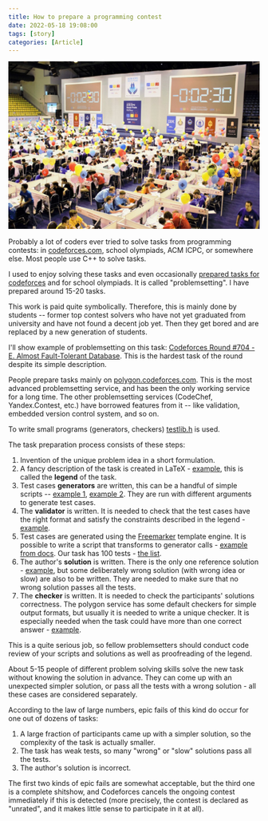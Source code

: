 ```yaml
---
title: How to prepare a programming contest
date: 2022-05-18 19:08:00
tags: [story]
categories: [Article]
---
```


![](/assets/img/posts/2022-05-18/acm.jpg)

Probably a lot of coders ever tried to solve tasks from programming contests: in
[codeforces.com](https://codeforces.com/?locale=en), school olympiads, ACM ICPC, or somewhere else.
Most people use C++ to solve tasks.

I used to enjoy solving these tasks and even occasionally [prepared tasks for codeforces](https://codeforces.com/contests/writer/Sehnsucht?locale=en)
and for school olympiads. It is called "problemsetting". I have prepared around 15-20 tasks.

This work is paid quite symbolically.
Therefore, this is mainly done by students -- former top contest solvers who have not yet graduated from
university and have not found a decent job yet.
Then they get bored and are replaced by a new generation of students.

I'll show example of problemsetting on this task: [Codeforces Round #704 - E. Almost Fault-Tolerant Database](https://codeforces.com/contest/1492/problem/E?locale=en).
This is the hardest task of the round despite its simple description.

People prepare tasks mainly on [polygon.codeforces.com](https://polygon.codeforces.com/). This is the most advanced problemsetting
service, and has been the only working service for a long time. The other problemsetting services (CodeChef, Yandex.Contest, etc.)
have borrowed features from it -- like validation, embedded version control system, and so on.

To write small programs (generators, checkers) [testlib.h](https://codeforces.com/blog/entry/18289?locale=en) is used.

The task preparation process consists of these steps:
1. Invention of the unique problem idea in a short formulation.
2. A fancy description of the task is created in LaTeX - [example](https://gist.github.com/Izaron/f8910eaee53260bdf32a2814dcd94c0c), this is called the **legend** of the task.
3. Test cases **generators** are written, this can be a handful of simple scripts --
[example 1](https://gist.github.com/Izaron/47e710f292770486622d1ea2dab856b6),
[example 2](https://gist.github.com/Izaron/699c89d5449f65291fe96ba85fe8ac0c).
They are run with different arguments to generate test cases.
4. The **validator** is written. It is needed to check that the test cases have the right format
and satisfy the constraints described in the legend - [example](https://gist.github.com/Izaron/a5c5f5b2faff9b59c0d00400f81430e9).
5. Test cases are generated using the [Freemarker](https://freemarker.apache.org/) template engine.
It is possible to write a script that transforms to generator calls - [example from docs](https://gist.github.com/Izaron/a1e7015eb38a042a522e2132438f23c0).
Our task has 100 tests - [the list](https://gist.github.com/Izaron/74954bf543d65ecffab3bb5fb855857f).
6. The author's **solution** is written. There is the only one reference solution - [example](https://gist.github.com/Izaron/b0f2084357a594d846155d9b07de8c0b),
but some deliberately wrong solution (with wrong idea or slow) are also to be written.
They are needed to make sure that no wrong solution passes all the tests.
7. The **checker** is written. It is needed to check the participants' solutions correctness.
The polygon service has some default checkers for simple output formats, but usually it is needed to write
a unique checker. It is especially needed when the task could have more than one correct answer -
[example](https://gist.github.com/Izaron/3c28fb7a74668cd918efe6b52d84efb6).

This is a quite serious job, so fellow problemsetters should conduct code review of your scripts and solutions
as well as proofreading of the legend.

About 5-15 people of different problem solving skills solve the new task without knowing the solution in advance.
They can come up with an unexpected simpler solution, or pass all the tests with a wrong solution -
all these cases are considered separately.

According to the law of large numbers, epic fails of this kind do occur for one out of dozens of tasks:
1. A large fraction of participants came up with a simpler solution, so the complexity of the task is actually smaller.
2. The task has weak tests, so many "wrong" or "slow" solutions pass all the tests.
3. The author's solution is incorrect.

The first two kinds of epic fails are somewhat acceptable, but the third one is a complete shitshow, and
Codeforces cancels the ongoing contest immediately if this is detected (more precisely, the contest
is declared as "unrated", and it makes little sense to participate in it at all).
